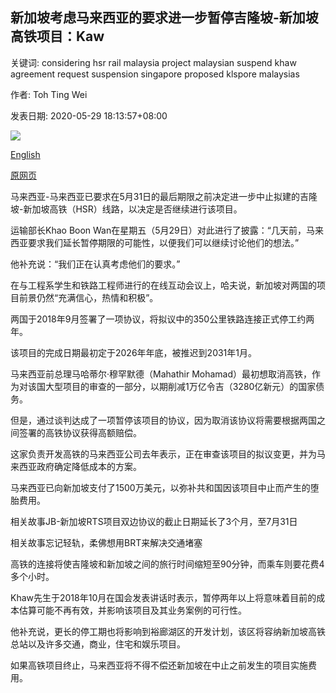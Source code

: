 ## 新加坡考虑马来西亚的要求进一步暂停吉隆坡-新加坡高铁项目：Kaw

关键词: considering hsr rail malaysia project malaysian suspend khaw agreement request suspension singapore proposed klspore malaysias

作者: Toh Ting Wei

发表日期: 2020-05-29 18:13:57+08:00

![](https://www.straitstimes.com/sites/default/files/styles/x_large/public/articles/2020/05/22/hzhsr0522.jpg?itok=t3vtMrVy)

[English](Singapore%20considering%20Malaysia%27s%20request%20to%20further%20suspend%20KL-S%27pore%20HSR%20project%3A%20Khaw.md)

[原网页](https://www.straitstimes.com/singapore/transport/singapore-considering-malaysias-request-to-further-suspend-kl-spore-hsr-project)

马来西亚-马来西亚已要求在5月31日的最后期限之前决定进一步中止拟建的吉隆坡-新加坡高铁（HSR）线路，以决定是否继续进行该项目。

运输部长Khao Boon Wan在星期五（5月29日）对此进行了披露：“几天前，马来西亚要求我们延长暂停期限的可能性，以便我们可以继续讨论他们的想法。”

他补充说：“我们正在认真考虑他们的要求。”

在与工程系学生和铁路工程师进行的在线互动会议上，哈夫说，新加坡对两国的项目前景仍然“充满信心，热情和积极”。

两国于2018年9月签署了一项协议，将拟议中的350公里铁路连接正式停工约两年。

该项目的完成日期最初定于2026年年底，被推迟到2031年1月。

马来西亚前总理马哈蒂尔·穆罕默德（Mahathir Mohamad）最初想取消高铁，作为对该国大型项目的审查的一部分，以期削减1万亿令吉（3280亿新元）的国家债务。

但是，通过谈判达成了一项暂停该项目的协议，因为取消该协议将需要根据两国之间签署的高铁协议获得高额赔偿。

这家负责开发高铁的马来西亚公司去年表示，正在审查该项目的拟议变更，并为马来西亚政府确定降低成本的方案。

马来西亚已向新加坡支付了1500万美元，以弥补共和国因该项目中止而产生的堕胎费用。

相关故事JB-新加坡RTS项目双边协议的截止日期延长了3个月，至7月31日

相关故事忘记轻轨，柔佛想用BRT来解决交通堵塞

高铁的连接将使吉隆坡和新加坡之间的旅行时间缩短至90分钟，而乘车则要花费4多个小时。

Khaw先生于2018年10月在国会发表讲话时表示，暂停两年以上将意味着目前的成本估算可能不再有效，并影响该项目及其业务案例的可行性。

他补充说，更长的停工期也将影响到裕廊湖区的开发计划，该区将容纳新加坡高铁总站以及许多交通，商业，住宅和娱乐项目。

如果高铁项目终止，马来西亚将不得不偿还新加坡在中止之前发生的项目实施费用。